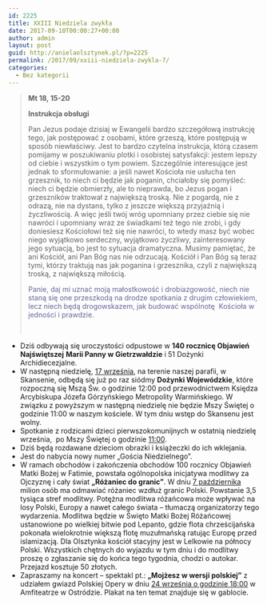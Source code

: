 ```yaml
---
id: 2225
title: XXIII Niedziela zwykła
date: 2017-09-10T00:00:27+00:00
author: admin
layout: post
guid: http://anielaolsztynek.pl/?p=2225
permalink: /2017/09/xxiii-niedziela-zwykla-7/
categories:
  - Bez kategorii
---
```

> **Mt 18, 15-20**
> 
> **Instrukcja obsługi**
> 
> Pan Jezus podaje dzisiaj w Ewangelii bardzo szczegółową instrukcję tego, jak postępować z osobami, które grzeszą, które postępują w sposób niewłaściwy. Jest to bardzo czytelna instrukcja, którą czasem pomijamy w poszukiwaniu plotki i osobistej satysfakcji: jestem lepszy od ciebie i wszystkim o tym powiem. Szczególnie interesujące jest jednak to sformułowanie: a jeśli nawet Kościoła nie usłucha ten grzesznik, to niech ci będzie jak poganin, chciałoby się pomyśleć: niech ci będzie obmierzły, ale to nieprawda, bo Jezus pogan i grzeszników traktował z największą troską. Nie z pogardą, nie z odrazą, nie na dystans, tylko z jeszcze większą przyjaźnią i życzliwością. A więc jeśli twój wróg upomniany przez ciebie się nie nawróci i upomniany wraz ze świadkami też tego nie zrobi, i gdy doniesiesz Kościołowi też się nie nawróci, to wtedy masz być wobec niego wyjątkowo serdeczny, wyjątkowo życzliwy, zainteresowany jego sytuacją, bo jest to sytuacja dramatyczna. Musimy pamiętać, że ani Kościół, ani Pan Bóg nas nie odrzucają. Kościół i Pan Bóg są teraz tymi, którzy traktują nas jak poganina i grzesznika, czyli z największą troską, z największą miłością.
> 
> <span style="color: #666699;">Panie, daj mi uznać moją małostkowość i drobiazgowość, niech nie staną się one przeszkodą na drodze spotkania z drugim człowiekiem, lecz niech będą drogowskazem, jak budować wspólnotę  Kościoła w jedności i prawdzie.</span>
> 
> &nbsp;

  * Dziś odbywają się uroczystości odpustowe w **140 rocznicę Objawień Najświętszej** **Marii Panny w Gietrzwałdzie** i 51 Dożynki Archidiecezjalne.
  * W następną niedzielę, <span style="text-decoration: underline;">17 września</span>, na terenie naszej parafii, w Skansenie, odbędą się już po raz siódmy **Dożynki Wojewódzkie**, które rozpoczną się Mszą Św. o godzinie 12:00 pod przewodnictwem Księdza Arcybiskupa Józefa Górzyńskiego Metropolity Warmińskiego. W związku z powyższym w następną niedzielę nie będzie Mszy Świętej o godzinie 11:00 w naszym kościele. W tym dniu wstęp do Skansenu jest wolny.
  * Spotkanie z rodzicami dzieci pierwszokomunijnych w ostatnią niedzielę września,  po Mszy Świętej o godzinie <span style="text-decoration: underline;">11:00</span>.
  * Dziś będą rozdawane dzieciom obrazki i książeczki do ich wklejania.
  * Jest do nabycia nowy numer „Gościa Niedzielnego”.
  * W ramach obchodów i zakończenia obchodów 100 rocznicy Objawień Matki Bożej w Fatimie, powstała ogólnopolska inicjatywa modlitwy za Ojczyznę i cały świat **&#8222;Różaniec do granic&#8221;**. W dniu <span style="text-decoration: underline;">7 października</span> milion osób ma odmawiać różaniec wzdłuż granic Polski. Powstanie 3,5 tysiąca stref modlitwy. Potężna modlitwa różańcowa może wpływać na losy Polski, Europy a nawet całego świata &#8211; tłumaczą organizatorzy tego wydarzenia. Modlitwa będzie w Święto Matki Bożej Różańcowej ustanowione po wielkiej bitwie pod Lepanto, gdzie flota chrześcijańska pokonała wielokrotnie większą flotę muzułmańską ratując Europę przed islamizacją. Dla Olsztynka kościół stacyjny jest w Lelkowie na północy Polski. Wszystkich chętnych do wyjazdu w tym dniu i do modlitwy proszę o zgłaszanie się do końca tego tygodnia, chodzi o autokar. Przejazd kosztuje 50 złotych.
  * Zapraszamy na koncert &#8211; spektakl pt.: **&#8222;Mojżesz w wersji polskiej&#8221;** z udziałem gwiazd Polskiej Opery w dniu <span style="text-decoration: underline;">24 września o godzinie 18:00</span> w Amfiteatrze w Ostródzie. Plakat na ten temat znajduje się w gablocie.
